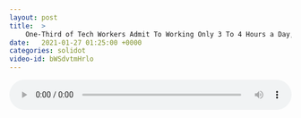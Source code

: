 ```yaml
---
layout: post
title:  >
    One-Third of Tech Workers Admit To Working Only 3 To 4 Hours a Day, Report Finds
date:   2021-01-27 01:25:00 +0000
categories: solidot
video-id: bWSdvtmHrlo
---
```


<audio src="/assets/3dcefe5802d4cacfe248fcc9b29ab6d0.mp3" style="width: 100%;" controls></audio>

